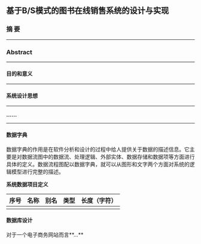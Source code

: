 ## 基于B/S模式的图书在线销售系统的设计与实现

### 摘 要



---

### **Abstract**



---

####  目的和意义



---

#### 系统设计思想



---



**......**

---

#### 数据字典

数据字典的作用是在软件分析和设计的过程中给人提供关于数据的描述信息。它主要是对数据流图中的数据流、处理逻辑、外部实体、数据存储和数据项等方面进行具体的定义。数据流程图配以数据字典，就可以从图形和文字两个方面对系统的逻辑模型进行完整的描述。

**系统数据项目定义**

| 序号 | 名称 | 别名 | 类型 | 长度（字符） |
| ---- | ---- | ---- | ---- | ------------ |
|      |      |      |      |              |





####  数据库设计

对于一个电子商务网站而言**...**

